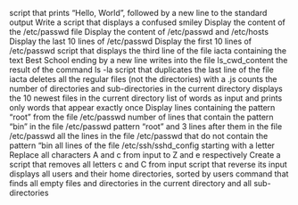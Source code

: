 script that prints “Hello, World”, followed by a new line to the standard output
Write a script that displays a confused smiley
Display the content of the /etc/passwd file
Display the content of /etc/passwd and /etc/hosts
Display the last 10 lines of /etc/passwd
Display the first 10 lines of /etc/passwd
script that displays the third line of the file iacta
containing the text Best School ending by a new line
writes into the file ls_cwd_content the result of the command ls -la
script that duplicates the last line of the file iacta
deletes all the regular files (not the directories) with a .js
counts the number of directories and sub-directories in the current directory
displays the 10 newest files in the current directory
list of words as input and prints only words that appear exactly once
Display lines containing the pattern “root” from the file /etc/passwd
number of lines that contain the pattern “bin” in the file /etc/passwd
pattern “root” and 3 lines after them in the file /etc/passwd
all the lines in the file /etc/passwd that do not contain the pattern “bin
all lines of the file /etc/ssh/sshd_config starting with a letter
Replace all characters A and c from input to Z and e respectively
Create a script that removes all letters c and C from input
script that reverse its input
displays all users and their home directories, sorted by users
command that finds all empty files and directories in the current directory and all sub-directories
